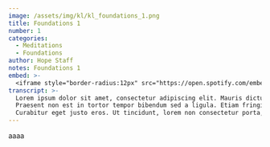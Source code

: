 ```yaml
---
image: /assets/img/kl/kl_foundations_1.png
title: Foundations 1
number: 1
categories:
  - Meditations
  - Foundations
author: Hope Staff
notes: Foundations 1
embed: >-
  <iframe style="border-radius:12px" src="https://open.spotify.com/embed/episode/2XTEKrYMRNZOb7OaX3lIWR?utm_source=generator" width="100%" height="352" frameBorder="0" allowfullscreen="" allow="autoplay; clipboard-write; encrypted-media; fullscreen; picture-in-picture" loading="lazy"></iframe>
transcript: >- 
  Lorem ipsum dolor sit amet, consectetur adipiscing elit. Mauris dictum, metus nec placerat pulvinar, enim est tincidunt enim, eu consequat nisl metus at ex. Phasellus felis leo, suscipit sed congue sed, tempor at arcu. Vestibulum ante ipsum primis in faucibus orci luctus et ultrices posuere cubilia curae; Nunc varius, tortor eget convallis vestibulum, est ligula dictum lacus, a luctus justo magna eget nisi. Curabitur maximus nisi sit amet dolor tincidunt fringilla. Sed volutpat bibendum sem sed gravida. Suspendisse congue sodales felis, id condimentum justo feugiat non.
  Praesent non est in tortor tempor bibendum sed a ligula. Etiam fringilla lectus sit amet pharetra dignissim. Nunc pellentesque lectus ut tortor fringilla, id ullamcorper ligula elementum. Nam rutrum tincidunt mauris, at dignissim metus imperdiet quis. Sed eu sapien quam. Integer scelerisque fringilla augue, ac finibus nisl euismod scelerisque. Nunc eget justo eu eros accumsan viverra id nec risus. Nulla luctus tristique turpis, vitae scelerisque justo consectetur eu. Nullam gravida ligula sit amet ex suscipit, fit luctus est venenatis.
  Curabitur eget justo eros. Ut tincidunt, lorem non consectetur porta, sem ex pulvinar augue, eget auctor justo metus non nunc. Pellentesque laoreet aliquet nisi, in egestas risus tincidunt vitae. Fusce eget risus vel justo aliquam congue at in odio. Quisque dapibus accumsan augue. Integer et sapien sit amet orci cursus aliquam. Vestibulum sit amet semper erat. Donec vitae faucibus tortor, sit amet feugiat nunc. Vivamus venenatis quam vel nibh tincidunt lobortis. Mauris id nunc vel sapien rutrum luctus. Proin ac vehicula orci.
---
```

aaaa